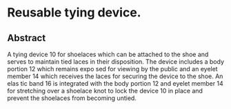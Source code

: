 # Reusable tying device.

## Abstract
A tying device 10 for shoelaces which can be attached to the shoe and serves to maintain tied laces in their disposition. The device includes a body portion 12 which remains expo sed for viewing by the public and an eyelet member 14 which receives the laces for securing the device to the shoe. An elas tic band 16 is integrated with the body portion 12 and eyelet member 14 for stretching over a shoelace knot to lock the device 10 in place and prevent the shoelaces from becoming untied.